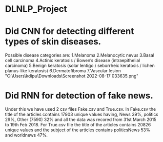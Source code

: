 # DLNLP_Project
# Did CNN for detecting different types of skin diseases.
Possible disease categories are:
1.Melanoma
2.Melanocytic nevus
3.Basal cell carcinoma
4.Actinic keratosis / Bowen’s disease (intraepithelial carcinoma)
5.Benign keratosis (solar lentigo / seborrheic keratosis / lichen planus-like keratosis)
6.Dermatofibroma
7.Vascular lesion
"C:\Users\kdipu\Downloads\Screenshot 2022-08-17 033635.png"
# Did RNN for detection of fake news.
Under this we have used 2 csv files Fake.csv and True.csv. In Fake.csv  the title of the articles contains 17903 unique values having, News 39%, politics 29%, Other (7590) 32% and all the data was recored from 31st March 2015 to 19th Feb 2018. For True.csv file the title of the articles contains 20826 unique values and the subject of the articles contains politicsNews 53% and worldnews 47%.
